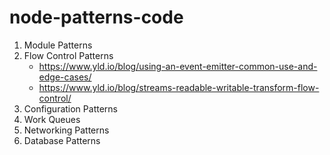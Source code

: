 # node-patterns-code

1. Module Patterns
2. Flow Control Patterns
   * https://www.yld.io/blog/using-an-event-emitter-common-use-and-edge-cases/
   * https://www.yld.io/blog/streams-readable-writable-transform-flow-control/
3. Configuration Patterns
4. Work Queues
5. Networking Patterns
6. Database Patterns
